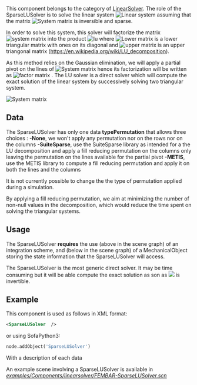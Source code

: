 This component belongs to the category of [LinearSolver](https://www.sofa-framework.org/community/doc/main-principles/system-resolution/linear-solvers/). The role of the SparseLUSolver is to solve the linear system <img class="latex" src="https://latex.codecogs.com/png.latex?\mathbf{A}x=b" title="Linear system" /> assuming that the matrix <img class="latex" src="https://latex.codecogs.com/png.latex?\mathbf{A}" title="System matrix" /> is inversible and sparse.

In order to solve this system, this solver will factorize the matrix <img class="latex" src="https://latex.codecogs.com/png.latex?\mathbf{A}" title="system matrix" /> into the product <img class="latex" src="https://latex.codecogs.com/png.latex?\mathbf{A=LU}" title="lu" /> where <img class="latex" src="https://latex.codecogs.com/png.latex?\mathbf{L}" title="Lower matrix" /> is a lower triangular matrix with ones on its diagonal and <img class="latex" src="https://latex.codecogs.com/png.latex?\mathbf{U}" title="upper matrix" /> is an upper triangonal matrix (https://en.wikipedia.org/wiki/LU_decomposition).

As this method relies on the Gaussian elimination, we will apply a partial pivot on the lines of <img class="latex" src="https://latex.codecogs.com/png.latex?\mathbf{A}" title="System matrix" /> hence its factorization will be written as <img class="latex" src="https://latex.codecogs.com/png.latex?\mathbf{PA=LU}" title="factor matrix" /> .
The LU solver is a direct solver which will compute the exact solution of the linear system by successively solving two triangular system.

<img class="latex" src="https://latex.codecogs.com/png.latex?\begin{cases} \mathbf{A}x = b\\
\mathbf{PA}=\mathbf{LU}
 \end{case} \Longleftrightarrow 
\begin{cases} \mathbf{L}z=\mathbf{P}b\\ 
\mathbf{U} y = z \\
\mathbf{P} x = y
\end{case} " title="System matrix" /> 


Data  
----
The SparseLUSolver has only one data **typePermutation** that allows three choices :
  **-None**, we won't apply any permutation nor on the rows nor on the columns
  **-SuiteSparse**, use the SuiteSparse library as intended for a the LU decomposition and apply a fill reducing permutation on the columns only leaving the permutation on the lines available for the partial pivot
  **-METIS**, use the METIS library to compute a fill reducing permutation and apply it on both the lines and the columns

  It is not currently possible to change the the type of permutation applied during a simulation.

By applying a fill reducing permutation, we aim at minimizing the number of non-null values in the decomposition, which would reduce the time spent on solving the triangular systems.

Usage
-----

The SparseLUSolver **requires** the use (above in the scene graph) of an integration scheme, and (below in the scene graph) of a MechanicalObject storing the state information that the SparseLUSolver will access.

The SparseLUSolver is the most generic direct solver. It may be time consuming but it will be able compute the exact solution as son as <img class="latex" src="https://latex.codecogs.com/png.latex?\mathbf{A}"> is invertible.

Example
-------

This component is used as follows in XML format:

``` xml
<SparseLUSolver  />
```

or using SofaPython3:

``` python
node.addObject('SparseLUSolver')
```

With a description of each data

An example scene involving a SparseLUSolver is available in [*examples/Components/linearsolver/FEMBAR-SparseLUSolver.scn*](https://github.com/sofa-framework/sofa/blob/master/examples/Components/linearsolver/FEMBAR-SparseLUSolver.scn)
